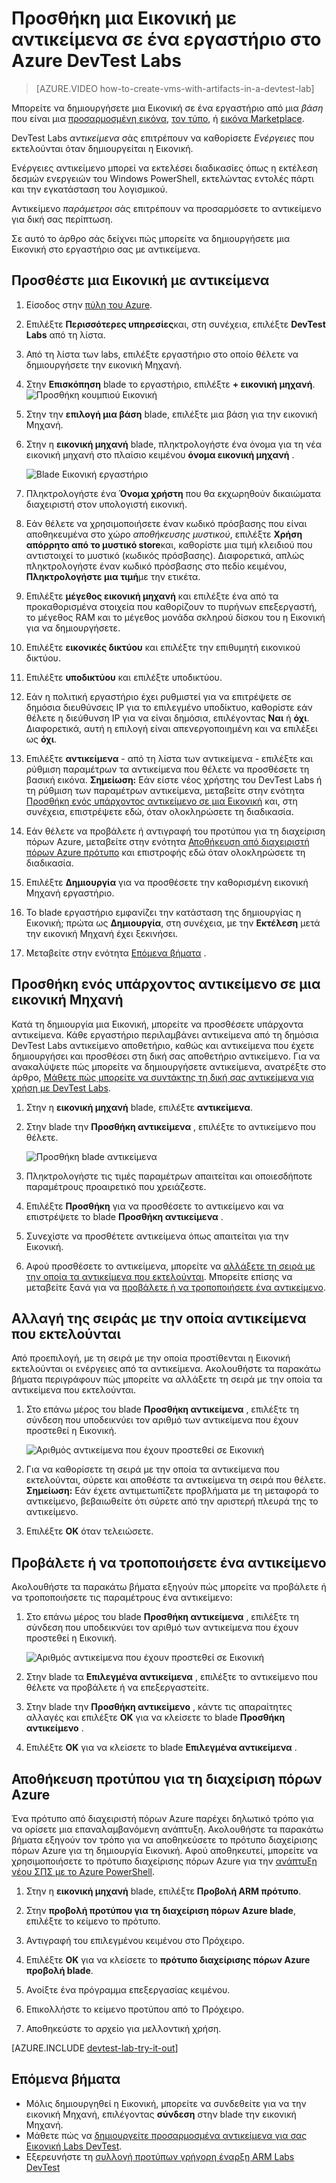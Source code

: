 <properties
    pageTitle="Προσθήκη μια Εικονική με αντικείμενα σε ένα εργαστήριο στο Azure DevTest Labs | Microsoft Azure"
    description="Μάθετε πώς μπορείτε να προσθέσετε μια Εικονική με αντικείμενα σε Azure DevTest Labs"
    services="devtest-lab,virtual-machines"
    documentationCenter="na"
    authors="tomarcher"
    manager="douge"
    editor=""/>

<tags
    ms.service="devtest-lab"
    ms.workload="na"
    ms.tgt_pltfrm="na"
    ms.devlang="na"
    ms.topic="article"
    ms.date="08/30/2016"
    ms.author="tarcher"/>

# <a name="add-a-vm-with-artifacts-to-a-lab-in-azure-devtest-labs"></a>Προσθήκη μια Εικονική με αντικείμενα σε ένα εργαστήριο στο Azure DevTest Labs

> [AZURE.VIDEO how-to-create-vms-with-artifacts-in-a-devtest-lab]

Μπορείτε να δημιουργήσετε μια Εικονική σε ένα εργαστήριο από μια *βάση* που είναι μια [προσαρμοσμένη εικόνα](./devtest-lab-create-template.md), [τον τύπο](./devtest-lab-manage-formulas.md), ή [εικόνα Marketplace](./devtest-lab-configure-marketplace-images.md).

DevTest Labs *αντικείμενα* σάς επιτρέπουν να καθορίσετε *Ενέργειες* που εκτελούνται όταν δημιουργείται η Εικονική. 

Ενέργειες αντικείμενο μπορεί να εκτελέσει διαδικασίες όπως η εκτέλεση δεσμών ενεργειών του Windows PowerShell, εκτελώντας εντολές πάρτι και την εγκατάσταση του λογισμικού. 

Αντικείμενο *παράμετροι* σάς επιτρέπουν να προσαρμόσετε το αντικείμενο για δική σας περίπτωση.

Σε αυτό το άρθρο σάς δείχνει πώς μπορείτε να δημιουργήσετε μια Εικονική στο εργαστήριο σας με αντικείμενα.

## <a name="add-a-vm-with-artifacts"></a>Προσθέστε μια Εικονική με αντικείμενα

1. Είσοδος στην [πύλη του Azure](http://go.microsoft.com/fwlink/p/?LinkID=525040).

1. Επιλέξτε **Περισσότερες υπηρεσίες**και, στη συνέχεια, επιλέξτε **DevTest Labs** από τη λίστα.

1. Από τη λίστα των labs, επιλέξτε εργαστήριο στο οποίο θέλετε να δημιουργήσετε την εικονική Μηχανή.  

1. Στην **Επισκόπηση** blade το εργαστήριο, επιλέξτε **+ εικονική μηχανή**.  
    ![Προσθήκη κουμπιού Εικονική](./media/devtest-lab-add-vm-with-artifacts/devtestlab-home-blade-add-vm.png)

1. Στην την **επιλογή μια βάση** blade, επιλέξτε μια βάση για την εικονική Μηχανή.

1. Στην η **εικονική μηχανή** blade, πληκτρολογήστε ένα όνομα για τη νέα εικονική μηχανή στο πλαίσιο κειμένου **όνομα εικονική μηχανή** .

    ![Blade Εικονική εργαστήριο](./media/devtest-lab-add-vm-with-artifacts/devtestlab-lab-vm-blade.png)

1. Πληκτρολογήστε ένα **Όνομα χρήστη** που θα εκχωρηθούν δικαιώματα διαχειριστή στον υπολογιστή εικονική.  

1. Εάν θέλετε να χρησιμοποιήσετε έναν κωδικό πρόσβασης που είναι αποθηκευμένα στο χώρο *αποθήκευσης μυστικού*, επιλέξτε **Χρήση απόρρητο από το μυστικό store**και, καθορίστε μια τιμή κλειδιού που αντιστοιχεί το μυστικό (κωδικός πρόσβασης). Διαφορετικά, απλώς πληκτρολογήστε έναν κωδικό πρόσβασης στο πεδίο κειμένου, **Πληκτρολογήστε μια τιμή**με την ετικέτα.
 
1. Επιλέξτε **μέγεθος εικονική μηχανή** και επιλέξτε ένα από τα προκαθορισμένα στοιχεία που καθορίζουν το πυρήνων επεξεργαστή, το μέγεθος RAM και το μέγεθος μονάδα σκληρού δίσκου του η Εικονική για να δημιουργήσετε.

1. Επιλέξτε **εικονικές δικτύου** και επιλέξτε την επιθυμητή εικονικού δικτύου.

1. Επιλέξτε **υποδικτύου** και επιλέξτε υποδικτύου.

1. Εάν η πολιτική εργαστήριο έχει ρυθμιστεί για να επιτρέψετε σε δημόσια διευθύνσεις IP για το επιλεγμένο υποδίκτυο, καθορίστε εάν θέλετε η διεύθυνση IP για να είναι δημόσια, επιλέγοντας **Ναι** ή **όχι**. Διαφορετικά, αυτή η επιλογή είναι απενεργοποιημένη και να επιλέξει ως **όχι**. 

1. Επιλέξτε **αντικείμενα** - από τη λίστα των αντικείμενα - επιλέξτε και ρύθμιση παραμέτρων τα αντικείμενα που θέλετε να προσθέσετε τη βασική εικόνα. 
**Σημείωση:** Εάν είστε νέος χρήστης του DevTest Labs ή τη ρύθμιση των παραμέτρων αντικείμενα, μεταβείτε στην ενότητα [Προσθήκη ενός υπάρχοντος αντικείμενο σε μια Εικονική](#add-an-existing-artifact-to-a-vm) και, στη συνέχεια, επιστρέψετε εδώ, όταν ολοκληρώσετε τη διαδικασία.

1. Εάν θέλετε να προβάλετε ή αντιγραφή του προτύπου για τη διαχείριση πόρων Azure, μεταβείτε στην ενότητα [Αποθήκευση από διαχειριστή πόρων Azure πρότυπο](#save-arm-template) και επιστροφής εδώ όταν ολοκληρώσετε τη διαδικασία.

1. Επιλέξτε **Δημιουργία** για να προσθέσετε την καθορισμένη εικονική Μηχανή εργαστήριο.

1. Το blade εργαστήριο εμφανίζει την κατάσταση της δημιουργίας η Εικονική; πρώτα ως **Δημιουργία**, στη συνέχεια, με την **Εκτέλεση** μετά την εικονική Μηχανή έχει ξεκινήσει.

1. Μεταβείτε στην ενότητα [Επόμενα βήματα](#next-steps) . 

## <a name="add-an-existing-artifact-to-a-vm"></a>Προσθήκη ενός υπάρχοντος αντικείμενο σε μια εικονική Μηχανή

Κατά τη δημιουργία μια Εικονική, μπορείτε να προσθέσετε υπάρχοντα αντικείμενα. Κάθε εργαστήριο περιλαμβάνει αντικείμενα από τη δημόσια DevTest Labs αντικείμενο αποθετήριο, καθώς και αντικείμενα που έχετε δημιουργήσει και προσθέσει στη δική σας αποθετήριο αντικείμενο.
Για να ανακαλύψετε πώς μπορείτε να δημιουργήσετε αντικείμενα, ανατρέξτε στο άρθρο, [Μάθετε πώς μπορείτε να συντάκτης τη δική σας αντικείμενα για χρήση με DevTest Labs](devtest-lab-artifact-author.md).

1. Στην η **εικονική μηχανή** blade, επιλέξτε **αντικείμενα**. 

1. Στην blade την **Προσθήκη αντικείμενα** , επιλέξτε το αντικείμενο που θέλετε.  

    ![Προσθήκη blade αντικείμενα](./media/devtest-lab-add-vm-with-artifacts/devtestlab-add-artifact-blade.png)

1. Πληκτρολογήστε τις τιμές παραμέτρων απαιτείται και οποιεσδήποτε παραμέτρους προαιρετικό που χρειάζεστε.  

1. Επιλέξτε **Προσθήκη** για να προσθέσετε το αντικείμενο και να επιστρέψετε το blade **Προσθήκη αντικείμενα** .

1. Συνεχίστε να προσθέτετε αντικείμενα όπως απαιτείται για την Εικονική.

1. Αφού προσθέσετε το αντικείμενα, μπορείτε να [αλλάξετε τη σειρά με την οποία τα αντικείμενα που εκτελούνται](#change-the-order-in-which-artifacts-are-run). Μπορείτε επίσης να μεταβείτε ξανά για να [προβάλετε ή να τροποποιήσετε ένα αντικείμενο](#view-or-modify-an-artifact).

## <a name="change-the-order-in-which-artifacts-are-run"></a>Αλλαγή της σειράς με την οποία αντικείμενα που εκτελούνται

Από προεπιλογή, με τη σειρά με την οποία προστίθενται η Εικονική εκτελούνται οι ενέργειες από τα αντικείμενα. Ακολουθήστε τα παρακάτω βήματα περιγράφουν πώς μπορείτε να αλλάξετε τη σειρά με την οποία τα αντικείμενα που εκτελούνται.

1. Στο επάνω μέρος του blade **Προσθήκη αντικείμενα** , επιλέξτε τη σύνδεση που υποδεικνύει τον αριθμό των αντικείμενα που έχουν προστεθεί η Εικονική.

    ![Αριθμός αντικείμενα που έχουν προστεθεί σε Εικονική](./media/devtest-lab-add-vm-with-artifacts/devtestlab-add-artifacts-blade-selected-artifacts.png)

1. Για να καθορίσετε τη σειρά με την οποία τα αντικείμενα που εκτελούνται, σύρετε και αποθέστε τα αντικείμενα τη σειρά που θέλετε. **Σημείωση:** Εάν έχετε αντιμετωπίζετε προβλήματα με τη μεταφορά το αντικείμενο, βεβαιωθείτε ότι σύρετε από την αριστερή πλευρά της το αντικείμενο. 

1. Επιλέξτε **OK** όταν τελειώσετε.  

## <a name="view-or-modify-an-artifact"></a>Προβάλετε ή να τροποποιήσετε ένα αντικείμενο

Ακολουθήστε τα παρακάτω βήματα εξηγούν πώς μπορείτε να προβάλετε ή να τροποποιήσετε τις παραμέτρους ένα αντικείμενο:

1. Στο επάνω μέρος του blade **Προσθήκη αντικείμενα** , επιλέξτε τη σύνδεση που υποδεικνύει τον αριθμό των αντικείμενα που έχουν προστεθεί η Εικονική.

    ![Αριθμός αντικείμενα που έχουν προστεθεί σε Εικονική](./media/devtest-lab-add-vm-with-artifacts/devtestlab-add-artifacts-blade-selected-artifacts.png)

1. Στην blade τα **Επιλεγμένα αντικείμενα** , επιλέξτε το αντικείμενο που θέλετε να προβάλετε ή να επεξεργαστείτε.  

1. Στην blade την **Προσθήκη αντικείμενο** , κάντε τις απαραίτητες αλλαγές και επιλέξτε **OK** για να κλείσετε το blade **Προσθήκη αντικείμενο** .

1. Επιλέξτε **OK** για να κλείσετε το blade **Επιλεγμένα αντικείμενα** .

## <a name="save-azure-resource-manager-template"></a>Αποθήκευση προτύπου για τη διαχείριση πόρων Azure

Ένα πρότυπο από διαχειριστή πόρων Azure παρέχει δηλωτικό τρόπο για να ορίσετε μια επαναλαμβανόμενη ανάπτυξη. Ακολουθήστε τα παρακάτω βήματα εξηγούν τον τρόπο για να αποθηκεύσετε το πρότυπο διαχείρισης πόρων Azure για τη δημιουργία Εικονική.
Αφού αποθηκευτεί, μπορείτε να χρησιμοποιήσετε το πρότυπο διαχείρισης πόρων Azure για την [ανάπτυξη νέου ΣΠΣ με το Azure PowerShell](../azure-resource-manager/resource-group-overview.md#template-deployment).

1. Στην η **εικονική μηχανή** blade, επιλέξτε **Προβολή ARM πρότυπο**.

1. Στην **προβολή προτύπου για τη διαχείριση πόρων Azure blade**, επιλέξτε το κείμενο το πρότυπο.

1. Αντιγραφή του επιλεγμένου κειμένου στο Πρόχειρο.

1. Επιλέξτε **OK** για να κλείσετε το **πρότυπο διαχείρισης πόρων Azure προβολή blade**.

1. Ανοίξτε ένα πρόγραμμα επεξεργασίας κειμένου.

1. Επικολλήστε το κείμενο προτύπου από το Πρόχειρο.

1. Αποθηκεύστε το αρχείο για μελλοντική χρήση.

[AZURE.INCLUDE [devtest-lab-try-it-out](../../includes/devtest-lab-try-it-out.md)]

## <a name="next-steps"></a>Επόμενα βήματα

- Μόλις δημιουργηθεί η Εικονική, μπορείτε να συνδεθείτε για να την εικονική Μηχανή, επιλέγοντας **σύνδεση** στην blade την εικονική Μηχανή.
- Μάθετε πώς να [δημιουργείτε προσαρμοσμένα αντικείμενα για σας Εικονική Labs DevTest](devtest-lab-artifact-author.md).
- Εξερευνήστε τη [συλλογή προτύπων γρήγορη έναρξη ARM Labs DevTest](https://github.com/Azure/azure-devtestlab/tree/master/ARMTemplates)